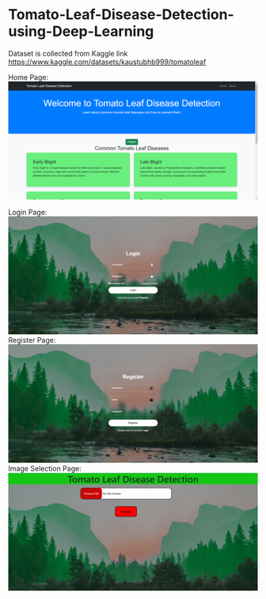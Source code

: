 # Tomato-Leaf-Disease-Detection-using-Deep-Learning
Dataset is collected from Kaggle link https://www.kaggle.com/datasets/kaustubhb999/tomatoleaf

Home Page:
![](https://github.com/Darshancs777/Tomato-Leaf-Disease-Detection-using-Deep-Learning/blob/main/screenshots/home%20page.png)

Login Page:
![](https://github.com/Darshancs777/Tomato-Leaf-Disease-Detection-using-Deep-Learning/blob/main/screenshots/login%20page.png)
Register Page:
![](https://github.com/Darshancs777/Tomato-Leaf-Disease-Detection-using-Deep-Learning/blob/main/screenshots/register%20page.png)
Image Selection Page:
![](https://github.com/Darshancs777/Tomato-Leaf-Disease-Detection-using-Deep-Learning/blob/main/screenshots/image%20selection%20page.png)

